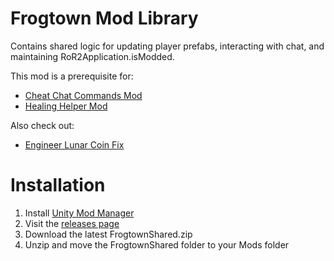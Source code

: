 # Frogtown Mod Library
Contains shared logic for updating player prefabs, interacting with chat, and maintaining RoR2Application.isModded.

This mod is a prerequisite for:
- [Cheat Chat Commands Mod](https://github.com/ToyDragon/ROR2ModChatCommandCheats)
- [Healing Helper Mod](https://github.com/ToyDragon/ROR2ModHealingHelper)

Also check out:
- [Engineer Lunar Coin Fix](https://github.com/ToyDragon/ROR2ModEngineerLunarCoinFix)

# Installation
1. Install [Unity Mod Manager](https://www.nexusmods.com/site/mods/21/)
2. Visit the [releases page](https://github.com/ToyDragon/ROR2ModShared/releases)
3. Download the latest FrogtownShared.zip
4. Unzip and move the FrogtownShared folder to your Mods folder
